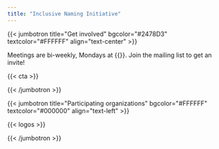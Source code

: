 ```yaml
---
title: "Inclusive Naming Initiative"
---
```


{{< jumbotron title="Get involved" bgcolor="#2478D3" textcolor="#FFFFFF" align="text-center" >}}

Meetings are bi-weekly, Mondays at {{<localize time="09:15" tz="America/Los_Angeles">}}. Join the mailing list to get an invite! 

{{< cta >}}

{{< /jumbotron >}}

{{< jumbotron title="Participating organizations" bgcolor="#FFFFFF" textcolor="#000000" align="text-left" >}}

{{< logos >}}

{{< /jumbotron >}}

